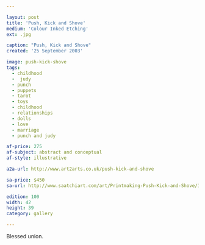 ```yaml
---

layout: post
title: 'Push, Kick and Shove'
medium: 'Colour Inked Etching'
ext: .jpg

caption: "Push, Kick and Shove"
created: '25 September 2003'

image: push-kick-shove
tags:
  - childhood
  -  judy
  - punch
  - puppets
  - tarot
  - toys
  - childhood
  - relationships
  - dolls
  - love
  - marriage
  - punch and judy

af-price: 275
af-subject: abstract and conceptual
af-style: illustrative

a2a-url: http://www.art2arts.co.uk/push-kick-and-shove

sa-price: $450
sa-url: http://www.saatchiart.com/art/Printmaking-Push-Kick-and-Shove/19454/834646/view

edition: 100
width: 42
height: 39
category: gallery

---
```


Blessed union.
